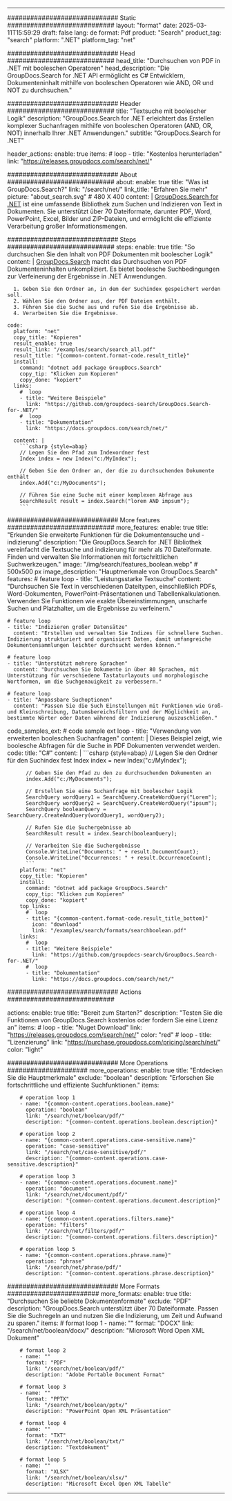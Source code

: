 
---
############################# Static ############################
layout: "format"
date:  2025-03-11T15:59:29
draft: false
lang: de
format: Pdf
product: "Search"
product_tag: "search"
platform: ".NET"
platform_tag: "net"

############################# Head ############################
head_title: "Durchsuchen von PDF in .NET mit booleschen Operatoren"
head_description: "Die GroupDocs.Search for .NET API ermöglicht es C# Entwicklern, Dokumenteninhalt mithilfe von booleschen Operatoren wie AND, OR und NOT zu durchsuchen."

############################# Header ############################
title: "Textsuche mit boolescher Logik" 
description: "GroupDocs.Search for .NET erleichtert das Erstellen komplexer Suchanfragen mithilfe von booleschen Operatoren (AND, OR, NOT) innerhalb Ihrer .NET Anwendungen."
subtitle: "GroupDocs.Search for .NET" 

header_actions:
  enable: true
  items:
    #  loop
    - title: "Kostenlos herunterladen"
      link: "https://releases.groupdocs.com/search/net/"
      
############################# About ############################
about:
    enable: true
    title: "Was ist GroupDocs.Search?"
    link: "/search/net/"
    link_title: "Erfahren Sie mehr"
    picture: "about_search.svg" # 480 X 400
    content: |
       [GroupDocs.Search for .NET](/search/net/) ist eine umfassende Bibliothek zum Suchen und Indizieren von Text in Dokumenten. Sie unterstützt über 70 Dateiformate, darunter PDF, Word, PowerPoint, Excel, Bilder und ZIP-Dateien, und ermöglicht die effiziente Verarbeitung großer Informationsmengen.

############################# Steps ############################
steps:
    enable: true
    title: "So durchsuchen Sie den Inhalt von PDF Dokumenten mit boolescher Logik"
    content: |
      [GroupDocs.Search](/search/net/) macht das Durchsuchen von PDF Dokumenteninhalten unkompliziert. Es bietet boolesche Suchbedingungen zur Verfeinerung der Ergebnisse in .NET Anwendungen.
      
      1. Geben Sie den Ordner an, in dem der Suchindex gespeichert werden soll.
      2. Wählen Sie den Ordner aus, der PDF Dateien enthält.
      3. Führen Sie die Suche aus und rufen Sie die Ergebnisse ab.
      4. Verarbeiten Sie die Ergebnisse.
   
    code:
      platform: "net"
      copy_title: "Kopieren"
      result_enable: true
      result_link: "/examples/search/search_all.pdf"
      result_title: "{common-content.format-code.result_title}"
      install:
        command: "dotnet add package GroupDocs.Search"
        copy_tip: "Klicken zum Kopieren"
        copy_done: "kopiert"
      links:
        #  loop
        - title: "Weitere Beispiele"
          link: "https://github.com/groupdocs-search/GroupDocs.Search-for-.NET/"
        #  loop
        - title: "Dokumentation"
          link: "https://docs.groupdocs.com/search/net/"
          
      content: |
        ```csharp {style=abap}
        // Legen Sie den Pfad zum Indexordner fest
        Index index = new Index("c:/MyIndex");

        // Geben Sie den Ordner an, der die zu durchsuchenden Dokumente enthält
        index.Add("c:/MyDocuments");

        // Führen Sie eine Suche mit einer komplexen Abfrage aus
        SearchResult result = index.Search("lorem AND impsum");
        ```            

############################# More features ############################
more_features:
  enable: true
  title: "Erkunden Sie erweiterte Funktionen für die Dokumentensuche und -indizierung"
  description: "Die GroupDocs.Search for .NET Bibliothek vereinfacht die Textsuche und indizierung für mehr als 70 Dateiformate. Finden und verwalten Sie Informationen mit fortschrittlichen Suchwerkzeugen."
  image: "/img/search/features_boolean.webp" # 500x500 px
  image_description: "Hauptmerkmale von GroupDocs.Search"
  features:
    # feature loop
    - title: "Leistungsstarke Textsuche"
      content: "Durchsuchen Sie Text in verschiedenen Dateitypen, einschließlich PDFs, Word-Dokumenten, PowerPoint-Präsentationen und Tabellenkalkulationen. Verwenden Sie Funktionen wie exakte Übereinstimmungen, unscharfe Suchen und Platzhalter, um die Ergebnisse zu verfeinern."

    # feature loop
    - title: "Indizieren großer Datensätze"
      content: "Erstellen und verwalten Sie Indizes für schnellere Suchen. Indizierung strukturiert und organisiert Daten, damit umfangreiche Dokumentensammlungen leichter durchsucht werden können."

    # feature loop
    - title: "Unterstützt mehrere Sprachen"
      content: "Durchsuchen Sie Dokumente in über 80 Sprachen, mit Unterstützung für verschiedene Tastaturlayouts und morphologische Wortformen, um die Suchgenauigkeit zu verbessern."

    # feature loop
    - title: "Anpassbare Suchoptionen"
      content: "Passen Sie die Such Einstellungen mit Funktionen wie Groß- und Kleinschreibung, Datumsbereichsfiltern und der Möglichkeit an, bestimmte Wörter oder Daten während der Indizierung auszuschließen."
      
  code_samples_ext:
    # code sample ext loop
    - title: "Verwendung von erweiterten booleschen Suchanfragen"
      content: |
        Dieses Beispiel zeigt, wie boolesche Abfragen für die Suche in PDF Dokumenten verwendet werden.
      code:
        title: "C#"
        content: |
          ```csharp {style=abap}
          // Legen Sie den Ordner für den Suchindex fest
          Index index = new Index("c:/MyIndex");
              
          // Geben Sie den Pfad zu den zu durchsuchenden Dokumenten an
          index.Add("c:/MyDocuments");

          // Erstellen Sie eine Suchanfrage mit boolescher Logik
          SearchQuery wordQuery1 = SearchQuery.CreateWordQuery("Lorem");
          SearchQuery wordQuery2 = SearchQuery.CreateWordQuery("ipsum");
          SearchQuery booleanQuery = SearchQuery.CreateAndQuery(wordQuery1, wordQuery2);

          // Rufen Sie die Suchergebnisse ab
          SearchResult result = index.Search(booleanQuery);
          
          // Verarbeiten Sie die Suchergebnisse
          Console.WriteLine("Documents: " + result.DocumentCount);
          Console.WriteLine("Occurrences: " + result.OccurrenceCount);
          ```
        platform: "net"
        copy_title: "Kopieren"
        install:
          command: "dotnet add package GroupDocs.Search"
          copy_tip: "Klicken zum Kopieren"
          copy_done: "kopiert"
        top_links:
          #  loop
          - title: "{common-content.format-code.result_title_bottom}"
            icon: "download"
            link: "/examples/search/formats/searchboolean.pdf"
        links:
          #  loop
          - title: "Weitere Beispiele"
            link: "https://github.com/groupdocs-search/GroupDocs.Search-for-.NET/"
          #  loop
          - title: "Dokumentation"
            link: "https://docs.groupdocs.com/search/net/"
            

            


############################# Actions ############################

actions:
  enable: true
  title: "Bereit zum Starten?"
  description: "Testen Sie die Funktionen von GroupDocs.Search kostenlos oder fordern Sie eine Lizenz an"
  items:
    #  loop
    - title: "Nuget Download"
      link: "https://releases.groupdocs.com/search/net/"
      color: "red"
        #  loop
    - title: "Lizenzierung"
      link: "https://purchase.groupdocs.com/pricing/search/net/"
      color: "light"


############################# More Operations #####################
more_operations:
    enable: true
    title: "Entdecken Sie die Hauptmerkmale"
    exclude: "boolean"
    description: "Erforschen Sie fortschrittliche und effiziente Suchfunktionen."
    items: 
          
        # operation loop 1
        - name: "{common-content.operations.boolean.name}"
          operation: "boolean"
          link: "/search/net/boolean/pdf/"
          description: "{common-content.operations.boolean.description}"

        # operation loop 2
        - name: "{common-content.operations.case-sensitive.name}"
          operation: "case-sensitive"
          link: "/search/net/case-sensitive/pdf/"
          description: "{common-content.operations.case-sensitive.description}"

        # operation loop 3
        - name: "{common-content.operations.document.name}"
          operation: "document"
          link: "/search/net/document/pdf/"
          description: "{common-content.operations.document.description}"

        # operation loop 4
        - name: "{common-content.operations.filters.name}"
          operation: "filters"
          link: "/search/net/filters/pdf/"
          description: "{common-content.operations.filters.description}"

        # operation loop 5
        - name: "{common-content.operations.phrase.name}"
          operation: "phrase"
          link: "/search/net/phrase/pdf/"
          description: "{common-content.operations.phrase.description}"
          
        
          
############################# More Formats ########################
more_formats:
    enable: true
    title: "Durchsuchen Sie beliebte Dokumentenformate"
    exclude: "PDF"
    description: "GroupDocs.Search unterstützt über 70 Dateiformate. Passen Sie die Suchregeln an und nutzen Sie die Indizierung, um Zeit und Aufwand zu sparen."
    items: 
        # format loop 1
        - name: ""
          format: "DOCX"
          link: "/search/net/boolean/docx/"
          description: "Microsoft Word Open XML Dokument"
          
        # format loop 2
        - name: ""
          format: "PDF"
          link: "/search/net/boolean/pdf/"
          description: "Adobe Portable Document Format"
          
        # format loop 3
        - name: ""
          format: "PPTX"
          link: "/search/net/boolean/pptx/"
          description: "PowerPoint Open XML Präsentation"

        # format loop 4
        - name: ""
          format: "TXT"
          link: "/search/net/boolean/txt/"
          description: "Textdokument"
          
        # format loop 5
        - name: ""
          format: "XLSX"
          link: "/search/net/boolean/xlsx/"
          description: "Microsoft Excel Open XML Tabelle"
  

---